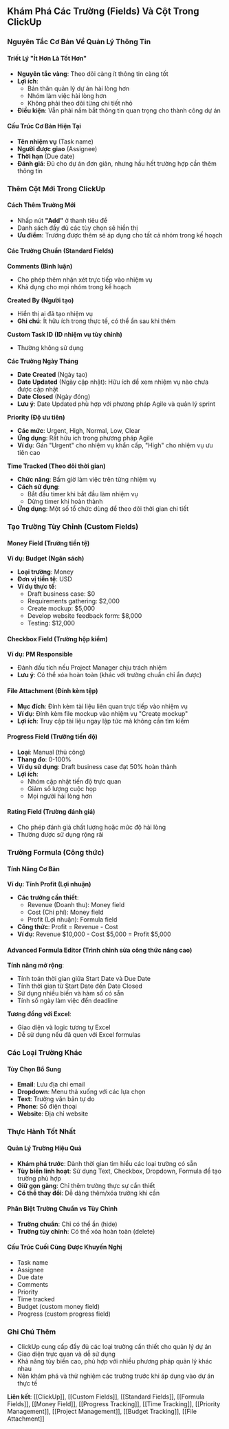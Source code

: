 ## Khám Phá Các Trường (Fields) Và Cột Trong ClickUp

### Nguyên Tắc Cơ Bản Về Quản Lý Thông Tin

#### Triết Lý "Ít Hơn Là Tốt Hơn"

- **Nguyên tắc vàng**: Theo dõi càng ít thông tin càng tốt
- **Lợi ích**:
    - Bản thân quản lý dự án hài lòng hơn
    - Nhóm làm việc hài lòng hơn
    - Không phải theo dõi từng chi tiết nhỏ
- **Điều kiện**: Vẫn phải nắm bắt thông tin quan trọng cho thành công dự án


#### Cấu Trúc Cơ Bản Hiện Tại

- **Tên nhiệm vụ** (Task name)
- **Người được giao** (Assignee)
- **Thời hạn** (Due date)
- **Đánh giá**: Đủ cho dự án đơn giản, nhưng hầu hết trường hợp cần thêm thông tin


### Thêm Cột Mới Trong ClickUp

#### Cách Thêm Trường Mới

- Nhấp nút **"Add"** ở thanh tiêu đề
- Danh sách đầy đủ các tùy chọn sẽ hiển thị
- **Ưu điểm**: Trường được thêm sẽ áp dụng cho tất cả nhóm trong kế hoạch


#### Các Trường Chuẩn (Standard Fields)

**Comments (Bình luận)**

- Cho phép thêm nhận xét trực tiếp vào nhiệm vụ
- Khả dụng cho mọi nhóm trong kế hoạch

**Created By (Người tạo)**

- Hiển thị ai đã tạo nhiệm vụ
- **Ghi chú**: Ít hữu ích trong thực tế, có thể ẩn sau khi thêm

**Custom Task ID (ID nhiệm vụ tùy chỉnh)**

- Thường không sử dụng

**Các Trường Ngày Tháng**

- **Date Created** (Ngày tạo)
- **Date Updated** (Ngày cập nhật): Hữu ích để xem nhiệm vụ nào chưa được cập nhật
- **Date Closed** (Ngày đóng)
- **Lưu ý**: Date Updated phù hợp với phương pháp Agile và quản lý sprint

**Priority (Độ ưu tiên)**

- **Các mức**: Urgent, High, Normal, Low, Clear
- **Ứng dụng**: Rất hữu ích trong phương pháp Agile
- **Ví dụ**: Gán "Urgent" cho nhiệm vụ khẩn cấp, "High" cho nhiệm vụ ưu tiên cao

**Time Tracked (Theo dõi thời gian)**

- **Chức năng**: Bấm giờ làm việc trên từng nhiệm vụ
- **Cách sử dụng**:
    - Bắt đầu timer khi bắt đầu làm nhiệm vụ
    - Dừng timer khi hoàn thành
- **Ứng dụng**: Một số tổ chức dùng để theo dõi thời gian chi tiết


### Tạo Trường Tùy Chỉnh (Custom Fields)

#### Money Field (Trường tiền tệ)

**Ví dụ: Budget (Ngân sách)**

- **Loại trường**: Money
- **Đơn vị tiền tệ**: USD
- **Ví dụ thực tế**:
    - Draft business case: \$0
    - Requirements gathering: \$2,000
    - Create mockup: \$5,000
    - Develop website feedback form: \$8,000
    - Testing: \$12,000


#### Checkbox Field (Trường hộp kiểm)

**Ví dụ: PM Responsible**

- Đánh dấu tích nếu Project Manager chịu trách nhiệm
- **Lưu ý**: Có thể xóa hoàn toàn (khác với trường chuẩn chỉ ẩn được)


#### File Attachment (Đính kèm tệp)

- **Mục đích**: Đính kèm tài liệu liên quan trực tiếp vào nhiệm vụ
- **Ví dụ**: Đính kèm file mockup vào nhiệm vụ "Create mockup"
- **Lợi ích**: Truy cập tài liệu ngay lập tức mà không cần tìm kiếm


#### Progress Field (Trường tiến độ)

- **Loại**: Manual (thủ công)
- **Thang đo**: 0-100%
- **Ví dụ sử dụng**: Draft business case đạt 50% hoàn thành
- **Lợi ích**:
    - Nhóm cập nhật tiến độ trực quan
    - Giảm số lượng cuộc họp
    - Mọi người hài lòng hơn


#### Rating Field (Trường đánh giá)

- Cho phép đánh giá chất lượng hoặc mức độ hài lòng
- Thường được sử dụng rộng rãi


### Trường Formula (Công thức)

#### Tính Năng Cơ Bản

**Ví dụ: Tính Profit (Lợi nhuận)**

- **Các trường cần thiết**:
    - Revenue (Doanh thu): Money field
    - Cost (Chi phí): Money field
    - Profit (Lợi nhuận): Formula field
- **Công thức**: Profit = Revenue - Cost
- **Ví dụ**: Revenue \$10,000 - Cost \$5,000 = Profit \$5,000


#### Advanced Formula Editor (Trình chỉnh sửa công thức nâng cao)

**Tính năng mở rộng**:

- Tính toán thời gian giữa Start Date và Due Date
- Tính thời gian từ Start Date đến Date Closed
- Sử dụng nhiều biến và hàm số có sẵn
- Tính số ngày làm việc đến deadline

**Tương đồng với Excel**:

- Giao diện và logic tương tự Excel
- Dễ sử dụng nếu đã quen với Excel formulas


### Các Loại Trường Khác

#### Tùy Chọn Bổ Sung

- **Email**: Lưu địa chỉ email
- **Dropdown**: Menu thả xuống với các lựa chọn
- **Text**: Trường văn bản tự do
- **Phone**: Số điện thoại
- **Website**: Địa chỉ website


### Thực Hành Tốt Nhất

#### Quản Lý Trường Hiệu Quả

- **Khám phá trước**: Dành thời gian tìm hiểu các loại trường có sẵn
- **Tùy biến linh hoạt**: Sử dụng Text, Checkbox, Dropdown, Formula để tạo trường phù hợp
- **Giữ gọn gàng**: Chỉ thêm trường thực sự cần thiết
- **Có thể thay đổi**: Dễ dàng thêm/xóa trường khi cần


#### Phân Biệt Trường Chuẩn vs Tùy Chỉnh

- **Trường chuẩn**: Chỉ có thể ẩn (hide)
- **Trường tùy chỉnh**: Có thể xóa hoàn toàn (delete)


#### Cấu Trúc Cuối Cùng Được Khuyến Nghị

- Task name
- Assignee
- Due date
- Comments
- Priority
- Time tracked
- Budget (custom money field)
- Progress (custom progress field)


### Ghi Chú Thêm

- ClickUp cung cấp đầy đủ các loại trường cần thiết cho quản lý dự án
- Giao diện trực quan và dễ sử dụng
- Khả năng tùy biến cao, phù hợp với nhiều phương pháp quản lý khác nhau
- Nên khám phá và thử nghiệm các trường trước khi áp dụng vào dự án thực tế

**Liên kết**: [[ClickUp]], [[Custom Fields]], [[Standard Fields]], [[Formula Fields]], [[Money Field]], [[Progress Tracking]], [[Time Tracking]], [[Priority Management]], [[Project Management]], [[Budget Tracking]], [[File Attachment]]

